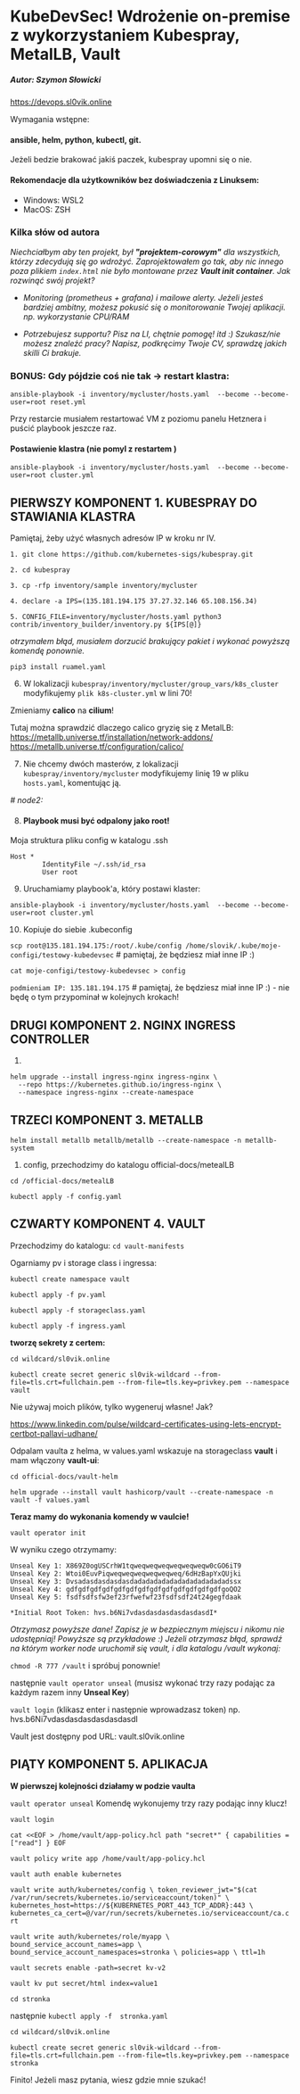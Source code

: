 # KubeDevSec! Wdrożenie on-premise z wykorzystaniem Kubespray, MetalLB, Vault
##### Autor: Szymon Słowicki

https://devops.sl0vik.online


Wymagania wstępne:

#### ansible, helm, python, kubectl, git.

Jeżeli bedzie brakować jakiś paczek, kubespray upomni się o nie. 


#### Rekomendacje dla użytkowników bez doświadczenia z Linuksem:

- Windows: WSL2
- MacOS: ZSH

### Kilka słów od autora



*Niechciałbym aby ten projekt, był **"projektem-corowym"** dla wszystkich, którzy zdecydują się go wdrożyć. Zaprojektowałem go tak, aby nic innego poza plikiem `index.html` nie było montowane przez **Vault init container**. Jak rozwinąć swój projekt?*

- *Monitoring (prometheus + grafana) i  mailowe alerty. Jeżeli jesteś bardziej ambitny, możesz pokusić się o monitorowanie Twojej aplikacji. np. wykorzystanie CPU/RAM* 

- *Potrzebujesz supportu? Pisz na LI, chętnie pomogę! itd :) 
Szukasz/nie możesz znaleźć pracy? Napisz, podkręcimy Twoje CV, sprawdzę jakich skilli Ci brakuje.*

### BONUS: Gdy pójdzie coś nie tak -> restart klastra:


`ansible-playbook -i inventory/mycluster/hosts.yaml  --become --become-user=root reset.yml`

Przy restarcie musiałem restartować VM z poziomu panelu Hetznera i puścić playbook jeszcze raz.

#### Postawienie klastra (nie pomyl z restartem )

`ansible-playbook -i inventory/mycluster/hosts.yaml  --become --become-user=root cluster.yml`


## PIERWSZY KOMPONENT 1. KUBESPRAY DO STAWIANIA KLASTRA

Pamiętaj, żeby użyć własnych adresów IP w kroku nr IV. 

```
1. git clone https://github.com/kubernetes-sigs/kubespray.git

2. cd kubespray

3. cp -rfp inventory/sample inventory/mycluster

4. declare -a IPS=(135.181.194.175 37.27.32.146 65.108.156.34)

5. CONFIG_FILE=inventory/mycluster/hosts.yaml python3 contrib/inventory_builder/inventory.py ${IPS[@]}

```

*otrzymałem błąd, musiałem dorzucić brakujący pakiet i wykonać powyższą komendę ponownie.*

`pip3 install ruamel.yaml`

6. W lokalizacji `kubespray/inventory/mycluster/group_vars/k8s_cluster` modyfikujemy `plik k8s-cluster.yml` w lini 70!

Zmieniamy **calico** na **cilium**!

Tutaj można sprawdzić dlaczego calico gryzię się z MetalLB:
https://metallb.universe.tf/installation/network-addons/
https://metallb.universe.tf/configuration/calico/


7. Nie chcemy dwóch masterów, z lokalizacji `kubespray/inventory/mycluster` modyfikujemy linię 19 w pliku `hosts.yaml`, komentując ją. 

*# node2:*

8. #### Playbook musi być odpalony jako root! 

Moja struktura pliku config w katalogu .ssh
```
Host *
        IdentityFile ~/.ssh/id_rsa
        User root

```
9. Uruchamiamy playbook'a, który postawi klaster:

`ansible-playbook -i inventory/mycluster/hosts.yaml  --become --become-user=root cluster.yml`


10. Kopiuje do siebie .kubeconfig



`scp root@135.181.194.175:/root/.kube/config /home/slovik/.kube/moje-configi/testowy-kubedevsec` # pamiętaj, że będziesz miał inne IP :) 


`cat moje-configi/testowy-kubedevsec > config`

`podmieniam IP: 135.181.194.175` # pamiętaj, że będziesz miał inne IP :)  - nie będę o tym przypominał w kolejnych krokach! 


## DRUGI KOMPONENT 2. NGINX INGRESS CONTROLLER 


1.
```
helm upgrade --install ingress-nginx ingress-nginx \
  --repo https://kubernetes.github.io/ingress-nginx \
  --namespace ingress-nginx --create-namespace
```


## TRZECI KOMPONENT 3. METALLB 


`helm install metallb metallb/metallb --create-namespace -n metallb-system`

1. config, przechodzimy do katalogu official-docs/metealLB

`cd /official-docs/metealLB`

`kubectl apply -f config.yaml`


## CZWARTY KOMPONENT 4. VAULT 

Przechodzimy do katalogu:
`cd vault-manifests`

Ogarniamy pv i storage class i ingressa:

`kubectl create namespace vault` 

`kubectl apply -f pv.yaml`

`kubectl apply -f storageclass.yaml`

`kubectl apply -f ingress.yaml`

**tworzę sekrety z certem:**

`cd wildcard/sl0vik.online`

`kubectl create secret generic sl0vik-wildcard --from-file=tls.crt=fullchain.pem --from-file=tls.key=privkey.pem --namespace vault`


Nie używaj moich plików, tylko wygeneruj własne! Jak? 

https://www.linkedin.com/pulse/wildcard-certificates-using-lets-encrypt-certbot-pallavi-udhane/

Odpalam vaulta z helma, w values.yaml wskazuje na storageclass **vault** i mam włączony **vault-ui**:

`cd official-docs/vault-helm`

`helm upgrade --install vault hashicorp/vault --create-namespace -n vault -f values.yaml` 

**Teraz mamy do wykonania komendy w vaulcie!**


`vault operator init`

W wyniku czego otrzymamy:

```
Unseal Key 1: X869Z0ogUSCrhW1tqweqweqweqweqweqweqw0cGO6iT9
Unseal Key 2: Wtoi0EuvPiqweqweqweqweqweqweq/6dHzBapYxQUjki
Unseal Key 3: Dvsadasdasdasdasdadadadadadadadadadadadadssx
Unseal Key 4: gdfgdfgdfgdfgdfgdfgdfgdfgdfgdfgdfgdfgdfgoQO2
Unseal Key 5: fsdfsdfsfw3ef23rfwefwf23fsdfsdf24t24gegfdaak

*Initial Root Token: hvs.b6Ni7vdasdasdasdasdasdasdI*
```

*Otrzymasz powyższe dane! Zapisz je w bezpiecznym miejscu i nikomu nie udostępniaj! Powyższe są przykładowe :) 
Jeżeli otrzymasz błąd, sprawdź na którym worker node uruchomił się vault, i dla katalogu /vault wykonaj:*

`chmod -R 777 /vault` i spróbuj ponownie! 

następnie `vault operator unseal` (musisz wykonać trzy razy podając za każdym razem inny **Unseal Key**)

`vault login` (klikasz enter i następnie wprowadzasz token) np. hvs.b6Ni7vdasdasdasdasdasdasdI


Vault jest dostępny pod URL: vault.sl0vik.online





## PIĄTY KOMPONENT 5. APLIKACJA 


**W pierwszej kolejności działamy w podzie vaulta**


`vault operator unseal`
Komendę wykonujemy trzy razy podając inny klucz! 

`vault login`


`cat <<EOF > /home/vault/app-policy.hcl
path "secret*" {
  capabilities = ["read"]
}
EOF`

`vault policy write app /home/vault/app-policy.hcl`


`vault auth enable kubernetes`

`vault write auth/kubernetes/config \
   token_reviewer_jwt="$(cat /var/run/secrets/kubernetes.io/serviceaccount/token)" \
   kubernetes_host=https://${KUBERNETES_PORT_443_TCP_ADDR}:443 \
   kubernetes_ca_cert=@/var/run/secrets/kubernetes.io/serviceaccount/ca.crt`

`vault write auth/kubernetes/role/myapp \
   bound_service_account_names=app \
   bound_service_account_namespaces=stronka \
   policies=app \
   ttl=1h`


`vault secrets enable -path=secret kv-v2`

`vault kv put secret/html index=value1`


`cd stronka`

następnie `kubectl apply -f  stronka.yaml`


`cd wildcard/sl0vik.online`

`kubectl create secret generic sl0vik-wildcard --from-file=tls.crt=fullchain.pem --from-file=tls.key=privkey.pem --namespace stronka`


Finito! Jeżeli masz pytania, wiesz gdzie mnie szukać! 
